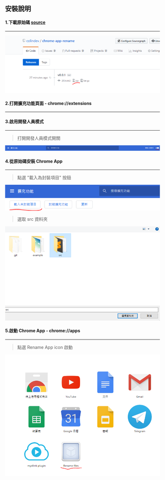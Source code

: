 ## 安裝說明

#### 1.下載原始碼 <a href="https://github.com/colindev/chrome-app-rename/releases" target="_blank">source</a>
---

![下載原始碼](03.PNG)

#### 2.打開擴充功能頁面 - chrome://extensions
---

#### 3.啟用開發人員模式
---

> 打開開發人員模式開關

![啟用開發人員模式](01.PNG)

#### 4.從原始碼安裝 Chrome App
---

> 點選 "載入為封裝項目" 按鈕

![安裝 Chrome App](02.PNG)

> 選取 src 資料夾

![選擇 src 資料夾](05.PNG)

#### 5.啟動 Chrome App - chrome://apps
---

> 點選 Rename App icon 啟動

![啟動 Chrome App](04.PNG)